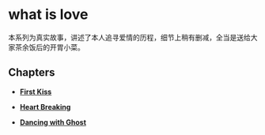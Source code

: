 # what is love

本系列为真实故事，讲述了本人追寻爱情的历程，细节上稍有删减，全当是送给大家茶余饭后的开胃小菜。

## Chapters 

- [**First Kiss**](./what-is-love-1.md)

- [**Heart Breaking**](./what-is-love-2.md)

- [**Dancing with Ghost**](./what-is-love-3.md)